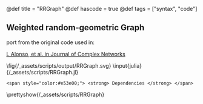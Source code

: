 @def title = "RRGraph"
@def hascode = true
@def tags = ["syntax", "code"]

## Weighted random-geometric Graph
port from the original code used in:

[L Alonso, et al. in Journal of Complex Networks](https://academic.oup.com/comnet/article-abstract/6/5/753/4581995)

\fig{/_assets/scripts/output/RRGraph.svg}
\input{julia}{/_assets/scripts/RRGraph.jl}
~~~
<span style="color:#e53e00;"> <strong> Dependencies </strong> </span>
~~~
\prettyshow{/_assets/scripts/RRGraph}
